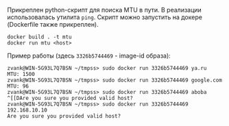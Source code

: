 Прикреплен python-скрипт для поиска MTU в пути. В реализации использовалась утилита `ping`. Скрипт можно запустить на докере (Dockerfile также прикреплен).

```
docker build . -t mtu
docker run mtu <host> 
```

Пример работы (здесь `3326b5744469` - image-id образа):
```
zvank@WIN-5G93L7Q7BSN ~/tmpss> sudo docker run 3326b5744469 ya.ru
MTU: 1500
zvank@WIN-5G93L7Q7BSN ~/tmpss> sudo docker run 3326b5744469 google.com
MTU: 96
zvank@WIN-5G93L7Q7BSN ~/tmpss> sudo docker run 3326b5744469 aboba
^[[DAre you sure you provided valid host?
zvank@WIN-5G93L7Q7BSN ~/tmpss> sudo docker run 3326b5744469 192.168.10.10
Are you sure you provided valid host?
```
